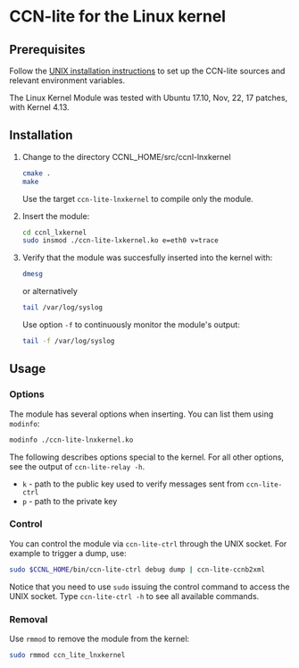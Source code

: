 # CCN-lite for the Linux kernel

## Prerequisites

Follow the [UNIX installation instructions](README-unix.md) to set up the CCN-lite sources and relevant environment
variables.

The Linux Kernel Module was tested with Ubuntu 17.10, Nov, 22, 17 patches, with Kernel 4.13.

## Installation

1. Change to the directory CCNL_HOME/src/ccnl-lnxkernel

   ```bash
   cmake .
   make
   ```

   Use the target `ccn-lite-lnxkernel` to compile only the module.

2. Insert the module:
   ```bash
   cd ccnl_lxkernel
   sudo insmod ./ccn-lite-lxkernel.ko e=eth0 v=trace
   ```

3. Verify that the module was succesfully inserted into the kernel with:
   ```bash
   dmesg
   ```
   or alternatively
   ```bash
   tail /var/log/syslog
   ```
   Use option `-f` to continuously monitor the module's output:
   ```bash
   tail -f /var/log/syslog
   ```

## Usage

### Options

The module has several options when inserting. You can list them using `modinfo`:

```bash
modinfo ./ccn-lite-lnxkernel.ko
```

[//]: # (Add link to document, more information on key options)

The following describes options special to the kernel. For all other options, see the output of `ccn-lite-relay -h`.

* `k` - path to the public key used to verify messages sent from `ccn-lite-ctrl`
* `p` - path to the private key

### Control

You can control the module via `ccn-lite-ctrl` through the UNIX socket. For example to trigger a dump, use:

```bash
sudo $CCNL_HOME/bin/ccn-lite-ctrl debug dump | ccn-lite-ccnb2xml
```

Notice that you need to use `sudo` issuing the control command to access the UNIX socket. Type `ccn-lite-ctrl -h` to see
all available commands.

### Removal

Use `rmmod` to remove the module from the kernel:

```bash
sudo rmmod ccn_lite_lnxkernel
```
